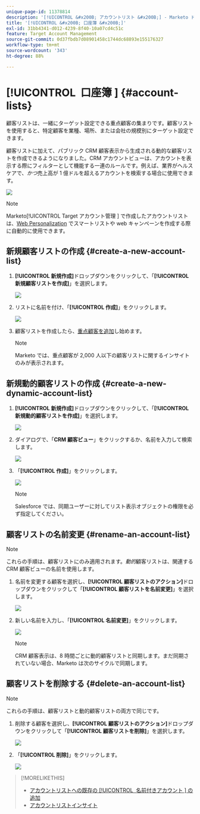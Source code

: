 ```yaml
---
unique-page-id: 11378814
description: '[!UICONTROL &#x200B; アカウントリスト &#x200B;] - Marketo ドキュメント – 製品ドキュメント'
title: '[!UICONTROL &#x200B; 口座簿 &#x200B;]'
exl-id: 31bb4341-d012-4239-8f40-10a07cd4c51c
feature: Target Account Management
source-git-commit: 0d37fbdb7d08901458c1744dc68893e155176327
workflow-type: tm+mt
source-wordcount: '343'
ht-degree: 88%

---
```


# [!UICONTROL &#x200B; 口座簿 &#x200B;] {#account-lists}

顧客リストは、一緒にターゲット設定できる重点顧客の集まりです。顧客リストを使用すると、特定顧客を業種、場所、または会社の規模別にターゲット設定できます。

顧客リストに加えて、パブリック CRM 顧客表示から生成される動的な顧客リストを作成できるようになりました。CRM アカウントビューは、アカウントを表示する際にフィルターとして機能する一連のルールです。例えば、業界がヘルスケアで、*かつ*&#x200B;売上高が 1 億ドルを超えるアカウントを検索する場合に使用できます。

![](assets/one.png)

>[!NOTE]
>
>Marketo[!UICONTROL Target アカウント管理 &#x200B;] で作成したアカウントリストは、[Web Personalization](/help/marketo/product-docs/web-personalization/using-web-segments/web-segments.md) でスマートリストや web キャンペーンを作成する際に自動的に使用できます。

## 新規顧客リストの作成 {#create-a-new-account-list}

1. **[!UICONTROL 新規作成]**&#x200B;ドロップダウンをクリックして、「**[!UICONTROL 新規顧客リストを作成]**」を選択します。

   ![](assets/1a.png)

1. リストに名前を付け、「**[!UICONTROL 作成]**」をクリックします。

   ![](assets/three-0.png)

1. 顧客リストを作成したら、[重点顧客を追加](/help/marketo/product-docs/target-account-management/target/named-accounts/add-an-existing-named-account-to-an-account-list.md)し始めます。

   >[!NOTE]
   >
   >Marketo では、重点顧客が 2,000 人以下の顧客リストに関するインサイトのみが表示されます。

## 新規動的顧客リストの作成 {#create-a-new-dynamic-account-list}

1. **[!UICONTROL 新規作成]**&#x200B;ドロップダウンをクリックして、「**[!UICONTROL 新規動的顧客リストを作成]**」を選択します。

   ![](assets/1.png)

1. ダイアログで、「**CRM 顧客ビュー**」をクリックするか、名前を入力して検索します。

   ![](assets/image2017-7-18-9-48-23.png)

1. 「**[!UICONTROL 作成]**」をクリックします。

   ![](assets/step4.jpg)

   >[!NOTE]
   >
   >Salesforce では、同期ユーザーに対してリスト表示オブジェクトの権限を必ず指定してください。

## 顧客リストの名前変更 {#rename-an-account-list}

>[!NOTE]
>
>これらの手順は、顧客リストにのみ適用されます。_動的_&#x200B;顧客リストは、関連する CRM 顧客ビューの名前を使用します。

1. 名前を変更する顧客を選択し、**[!UICONTROL 顧客リストのアクション]**&#x200B;ドロップダウンをクリックして「**[!UICONTROL 顧客リストを名前変更]**」を選択します。

   ![](assets/three.png)

1. 新しい名前を入力し、「**[!UICONTROL 名前変更]**」をクリックします。

   ![](assets/four.png)

   >[!NOTE]
   >
   >CRM 顧客表示は、8 時間ごとに動的顧客リストと同期します。まだ同期されていない場合、Marketo は次のサイクルで同期します。

## 顧客リストを削除する {#delete-an-account-list}

>[!NOTE]
>
>これらの手順は、顧客リストと動的顧客リストの両方で同じです。

1. 削除する顧客を選択し、**[!UICONTROL 顧客リストのアクション]**&#x200B;ドロップダウンをクリックして「**[!UICONTROL 顧客リストを削除]**」を選択します。

   ![](assets/five.png)

1. 「**[!UICONTROL 削除]**」をクリックします。

   ![](assets/six.png)

>[!MORELIKETHIS]
>
>* [ アカウントリストへの既存の [!UICONTROL &#x200B; 名前付きアカウント &#x200B;] の追加 ](/help/marketo/product-docs/target-account-management/target/named-accounts/add-an-existing-named-account-to-an-account-list.md)
>* [アカウントリストインサイト](/help/marketo/product-docs/target-account-management/measure/account-list-insights.md)
